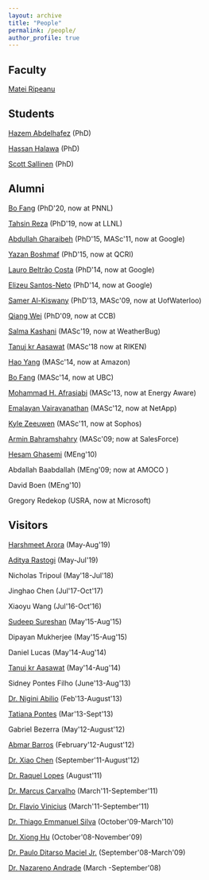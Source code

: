```yaml
---
layout: archive
title: "People"
permalink: /people/
author_profile: true
---
```



Faculty
-------

[Matei Ripeanu](people.ece.ubc.ca/~matei/)

Students
--------

[Hazem Abdelhafez](people.ece.ubc.ca/~hazem/) (PhD)

[Hassan Halawa](people.ece.ubc.ca/~hhalawa/) (PhD)

[Scott Sallinen](people.ece.ubc.ca/~scotts/) (PhD)

Alumni
------

[Bo Fang](https://flyree.github.io/) (PhD'20, now at PNNL)

[Tahsin Reza](people.ece.ubc.ca/~treza/) (PhD'19, now at LLNL)

[Abdullah Gharaibeh](people.ece.ubc.ca/~abdullah/) (PhD'15, MASc'11, now at Google)

[Yazan Boshmaf](people.ece.ubc.ca/~boshmaf/) (PhD'15, now at QCRI)

[Lauro Beltrão Costa](http://laurocosta.net/) (PhD'14, now at Google)

[Elizeu Santos-Neto](people.ece.ubc.ca/~elizeus/) (PhD'14, now at Google)

[Samer Al-Kiswany](people.ece.ubc.ca/~samera/) (PhD'13, MASc'09, now at UofWaterloo)


[Qiang Wei](people.ece.ubc.ca/~qiangw/) (PhD'09, now at CCB)

[Salma Kashani](https://www.linkedin.com/in/salma-kashani-7a98ba57) (MASc'19, now at WeatherBug)

[Tanuj kr Aasawat](people.ece.ubc.ca/~taasawat) (MASc'18 now at RIKEN)

[Hao Yang](people.ece.ubc.ca/~haoy/) (MASc'14, now at Amazon)

[Bo Fang](https://flyree.github.io/) (MASc'14, now at UBC)

[Mohammad H. Afrasiabi](http://ubc.afrasiabi.com/) (MASc'13, now at Energy Aware)


[Emalayan Vairavanathan](https://sites.google.com/site/towardsexascalestorage/) (MASc'12, now at NetApp)

[Kyle Zeeuwen](people.ece.ubc.ca/~kylez/) (MASc'11, now at Sophos)

[Armin Bahramshahry](people.ece.ubc.ca/~arminb/) (MASc'09; now at SalesForce)

[Hesam Ghasemi](people.ece.ubc.ca/~hghasemi/) (MEng'10)

Abdallah Baabdallah (MEng'09; now at AMOCO )

David Boen (MEng'10)

Gregory Redekop (USRA, now at Microsoft)


Visitors
--------


[Harshmeet Arora](https://www.linkedin.com/in/harshmeetarora/) (May-Aug'19)


[Aditya Rastogi](http://cse.iitkgp.ac.in/~arastogi/) (May-Jul'19)


Nicholas Tripoul (May'18-Jul'18)


Jinghao Chen (Jul'17-Oct'17)


Xiaoyu Wang (Jul'16-Oct'16)


[Sudeep Sureshan](https://www.linkedin.com/in/sudeep-sureshan/) (May'15-Aug'15)


Dipayan Mukherjee (May'15-Aug'15)


Daniel Lucas (May'14-Aug'14)


[Tanuj kr Aasawat](people.ece.ubc.ca/~taasawat) (May'14-Aug'14)


Sidney Pontes Filho (June'13-Aug'13)


[Dr. Nigini Abilio](http://www.linkedin.com/in/nigini) (Feb'13-August'13)


[Tatiana Pontes](https://www.linkedin.com/in/tatiana-pontes-soares-rocha-2002b281) (Mar'13-Sept'13)


Gabriel Bezerra (May'12-August'12)


[Abmar Barros](https://sites.google.com/site/abmargb/) (February'12-August'12)


[Dr. Xiao Chen](http://toadd/) (September'11-August'12)


[Dr. Raquel Lopes](https://sites.google.com/site/raquelvl/raquellopes) (August'11)


[Dr. Marcus Carvalho](http://sites.google.com/site/marcuswac/) (March'11-September'11)


[Dr. Flavio Vinicius](http://sites.google.com/site/flaviovdf/) (March'11-September'11)


[Dr. Thiago Emmanuel Silva](http://www.lsd.ufcg.edu.br/~thiagoepdc) (October'09-March'10)


[Dr. Xiong Hu](http://www.informatik.uni-trier.de/~ley/pers/hd/x/Xiong:Hu) (October'08-November'09)

[Dr. Paulo Ditarso Maciel Jr.](http://paulo.ditarso.googlepages.com/) (September'08-March'09)

[Dr. Nazareno Andrade](http://www.lsd.ufcg.edu.br/~nazareno/) (March -September'08)

